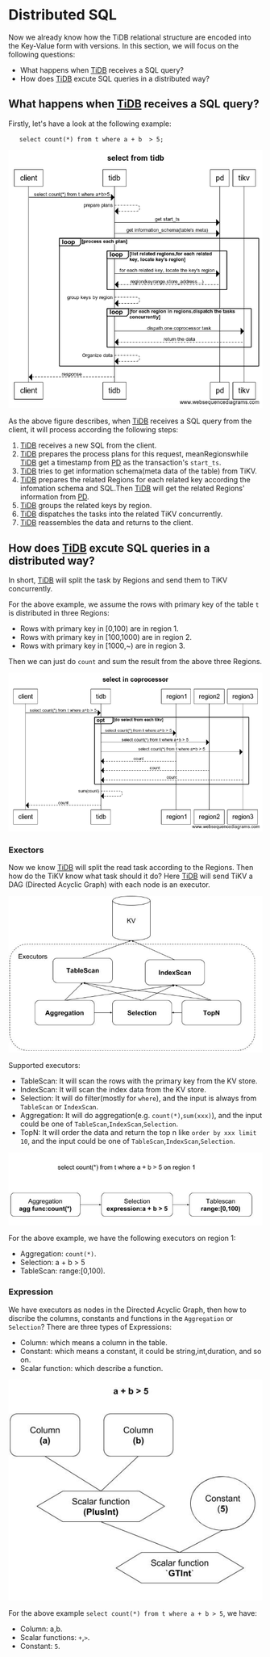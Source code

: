 # Distributed SQL 

Now we already know how the TiDB relational structure are encoded into the Key-Value form with versions.  In this section, we will focus on the following questions:

* What happens when [TiDB] receives a SQL query?
* How does [TiDB] excute SQL queries in a distributed way?
  
## What happens when [TiDB] receives a SQL query?

Firstly, let's have a look at the following example:

```
   select count(*) from t where a + b  > 5;
```

![Figure 1](images/select_from_tidb.png)


As the above figure describes, when [TiDB] receives a SQL query from the client, it will process according the following steps:

1. [TiDB] receives a new SQL from the client.
2. [TiDB] prepares the process plans for this request, meanRegionswhile [TiDB] get a timestamp from [PD] as the transaction's `start_ts`.
3. [TiDB] tries to get information schema(meta data of the table) from TiKV.
4. [TiDB] prepares the related Regions for each related key according the infomation schema and SQL.Then [TiDB] will get the related Regions' information from [PD].
5. [TiDB] groups the related keys by region.
6. [TiDB] dispatches the tasks into the related TiKV concurrently.
7. [TiDB] reassembles the data and returns to the client.

##  How does [TiDB] excute SQL queries in a distributed way?

In short, [TiDB] will split the task by Regions and send them to TiKV concurrently.

For the above example, we assume the rows with primary key of the table `t` is distributed in three Regions:

* Rows with primary key in [0,100) are in region 1.
* Rows with primary key in [100,1000) are in region 2.
* Rows with primary key in [1000,~) are in region 3.

Then we can just do `count` and sum the result from the above three Regions.

![Figure 2](images/coprocessor_select.png)

### Exectors

Now we know [TiDB] will split the read task according to the Regions. Then how do the TiKV know what task should it do?
Here [TiDB] will send TiKV a DAG (Directed Acyclic Graph) with each node is an executor.

![Figure 3](images/executors.jpg)

Supported executors:

* TableScan: It will scan the rows with the primary key from the KV store.
* IndexScan: It will scan the index data from the KV store.
* Selection: It will do filter(mostly for `where`), and the input is always from `TableScan` or `IndexScan`.
* Aggregation: It will do aggregation(e.g. `count(*)`,`sum(xxx)`), and the input could be one of `TableScan`,`IndexScan`,`Selection`.
* TopN: It will order the data and return the top n like `order by xxx limit 10`, and the input could be one of  `TableScan`,`IndexScan`,`Selection`.

![executors-example](images/executors-example.jpg)

For the above example, we have the following executors on region 1:

*  Aggregation: `count(*)`.
*  Selection: a + b > 5
*  TableScan: range:[0,100).


### Expression

We have executors as nodes in the Directed Acyclic Graph, then how to discribe the columns, constants and functions in the `Aggregation` or `Selection`? 
There are three types of Expressions:

* Column: which means a column in the table.
* Constant: which means a constant, it could be string,int,duration, and so on.
* Scalar function: which describe a function.



![Figure 4](images/expression.jpg)

For the above example `select count(*) from t where a + b > 5`, we have:

* Column: a,b.
* Scalar functions: `+`,`>`.
* Constant: `5`.


[TiDB]: https://github.com/pingcap/tidb
[PD]: https://github.com/pingcap/pd
